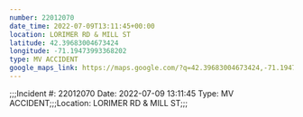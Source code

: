 ```yaml
---
number: 22012070
date_time: 2022-07-09T13:11:45+00:00
location: LORIMER RD & MILL ST
latitude: 42.39683004673424
longitude: -71.19473993368202
type: MV ACCIDENT
google_maps_link: https://maps.google.com/?q=42.39683004673424,-71.19473993368202
---
```


;;;Incident #: 22012070  Date: 2022-07-09 13:11:45   Type: MV ACCIDENT;;;Location: LORIMER RD & MILL ST;;;
